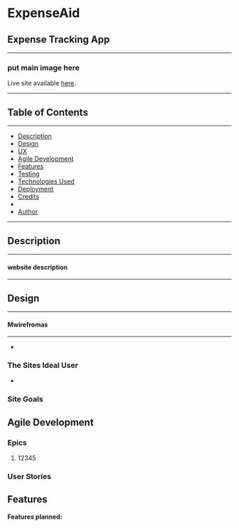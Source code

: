 # ExpenseAid

## Expense Tracking App
------------------------------------
### put main image here

Live site available [here](https://expensed.herokuapp.com/). 


-----

## Table of Contents
--------------------------------------

- [Description](#description)
- [Design](#design)
- [UX](#ux)
- [Agile Development](#agile-development)
- [Features](#features)
- [Testing](#testing)
- [Technologies Used](#technologies-used)
- [Deployment](#deployment)
- [Credits](#credits)
-
- [Author ](#author)

------

## Description
---------------------------------------

#### website description

-------
## Design
-------

#### Mwirefromas
---

*  

### The Sites Ideal User

*
### Site Goals






## Agile Development

### Epics

1. 12345

### User Stories






## Features

**Features planned:**
